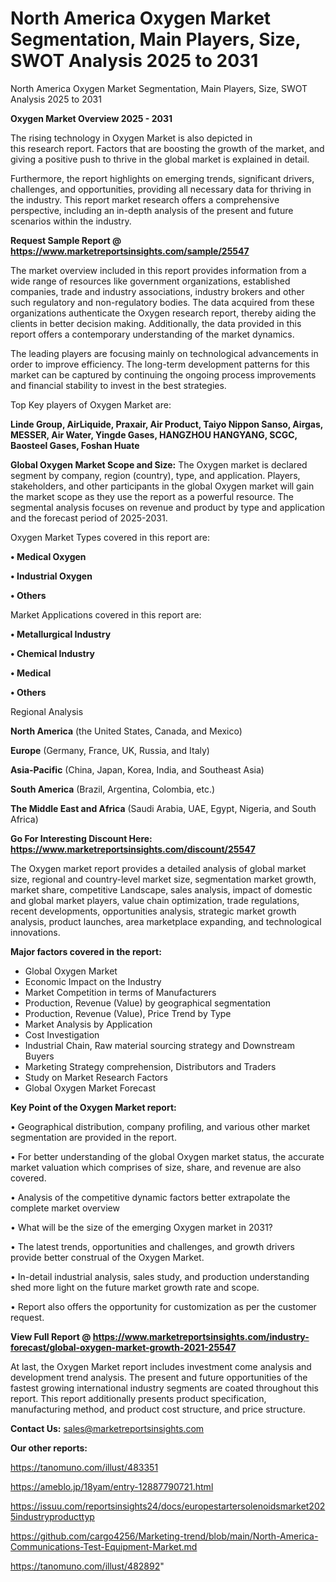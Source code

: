 # North America Oxygen Market Segmentation, Main Players, Size, SWOT Analysis 2025 to 2031
 North America Oxygen Market Segmentation, Main Players, Size, SWOT Analysis 2025 to 2031

<Strong> Oxygen Market Overview 2025 - 2031</strong>

The rising technology in Oxygen Market is also depicted in this research report. Factors that are boosting the growth of the market, and giving a positive push to thrive in the global market is explained in detail.

Furthermore, the report highlights on emerging trends, significant drivers, challenges, and opportunities, providing all necessary data for thriving in the industry. This report market research offers a comprehensive perspective, including an in-depth analysis of the present and future scenarios within the industry.

<strong>Request Sample Report @ <a href=https://www.marketreportsinsights.com/sample/25547>https://www.marketreportsinsights.com/sample/25547</a></strong>

The market overview included in this report provides information from a wide range of resources like government organizations, established companies, trade and industry associations, industry brokers and other such regulatory and non-regulatory bodies. The data acquired from these organizations authenticate the Oxygen research report, thereby aiding the clients in better decision making. Additionally, the data provided in this report offers a contemporary understanding of the market dynamics.

The leading players are focusing mainly on technological advancements in order to improve efficiency. The long-term development patterns for this market can be captured by continuing the ongoing process improvements and financial stability to invest in the best strategies.

Top Key players of Oxygen Market are:

<strong>Linde Group, AirLiquide, Praxair, Air Product, Taiyo Nippon Sanso, Airgas, MESSER, Air Water, Yingde Gases, HANGZHOU HANGYANG, SCGC, Baosteel Gases, Foshan Huate</strong>

<strong><b>Global Oxygen Market Scope and Size:</b></strong>
The Oxygen market is declared segment by company, region (country), type, and application. Players, stakeholders, and other participants in the global Oxygen market will gain the market scope as they use the report as a powerful resource. The segmental analysis focuses on revenue and product by type and application and the forecast period of 2025-2031.

Oxygen Market Types covered in this report are:

<strong>• Medical Oxygen

• Industrial Oxygen

• Others</strong>

Market Applications covered in this report are:

<strong>• Metallurgical Industry

• Chemical Industry

• Medical

• Others</strong> 

Regional Analysis

<strong>North America</strong> (the United States, Canada, and Mexico)

<strong>Europe</strong> (Germany, France, UK, Russia, and Italy)

<strong>Asia-Pacific</strong> (China, Japan, Korea, India, and Southeast Asia)

<strong>South America</strong> (Brazil, Argentina, Colombia, etc.)

<strong>The Middle East and Africa</strong> (Saudi Arabia, UAE, Egypt, Nigeria, and South Africa)

<strong>Go For Interesting Discount Here: <a href=https://www.marketreportsinsights.com/discount/25547>https://www.marketreportsinsights.com/discount/25547</a></strong>

The Oxygen market report provides a detailed analysis of global market size, regional and country-level market size, segmentation market growth, market share, competitive Landscape, sales analysis, impact of domestic and global market players, value chain optimization, trade regulations, recent developments, opportunities analysis, strategic market growth analysis, product launches, area marketplace expanding, and technological innovations.

<strong><b>Major factors covered in the report:</b></strong>
<ul>
  <li>Global Oxygen Market </li>
  <li>Economic Impact on the Industry</li>
  <li>Market Competition in terms of Manufacturers</li>
  <li>Production, Revenue (Value) by geographical segmentation</li>
  <li>Production, Revenue (Value), Price Trend by Type</li>
  <li>Market Analysis by Application</li>
  <li>Cost Investigation</li>
  <li>Industrial Chain, Raw material sourcing strategy and Downstream Buyers</li>
  <li>Marketing Strategy comprehension, Distributors and Traders</li>
  <li>Study on Market Research Factors</li>
  <li>Global Oxygen Market Forecast</li>
</ul>

<strong><b>Key Point of the Oxygen Market report:</b></strong>

• Geographical distribution, company profiling, and various other market segmentation are provided in the report.

• For better understanding of the global Oxygen market status, the accurate market valuation which comprises of size, share, and revenue are also covered.

• Analysis of the competitive dynamic factors better extrapolate the complete market overview

• What will be the size of the emerging Oxygen market in 2031?

• The latest trends, opportunities and challenges, and growth drivers provide better construal of the Oxygen Market.

• In-detail industrial analysis, sales study, and production understanding shed more light on the future market growth rate and scope.

• Report also offers the opportunity for customization as per the customer request.

<strong><b>View Full Report @ <a href=https://www.marketreportsinsights.com/industry-forecast/global-oxygen-market-growth-2021-25547>https://www.marketreportsinsights.com/industry-forecast/global-oxygen-market-growth-2021-25547</a></b></strong>


At last, the Oxygen Market report includes investment come analysis and development trend analysis. The present and future opportunities of the fastest growing international industry segments are coated throughout this report. This report additionally presents product specification, manufacturing method, and product cost structure, and price structure.

<strong>Contact Us:</strong>
sales@marketreportsinsights.com

<strong>Our other reports:</strong>

<a href=https://tanomuno.com/illust/483351>https://tanomuno.com/illust/483351</a>

<a href=https://ameblo.jp/18yam/entry-12887790721.html>https://ameblo.jp/18yam/entry-12887790721.html</a>

<a href=https://issuu.com/reportsinsights24/docs/europestartersolenoidsmarket2025industryproducttyp>https://issuu.com/reportsinsights24/docs/europestartersolenoidsmarket2025industryproducttyp</a>

<a href=https://github.com/cargo4256/Marketing-trend/blob/main/North-America-Communications-Test-Equipment-Market.md>https://github.com/cargo4256/Marketing-trend/blob/main/North-America-Communications-Test-Equipment-Market.md</a>

<a href=https://tanomuno.com/illust/482892>https://tanomuno.com/illust/482892</a>"
